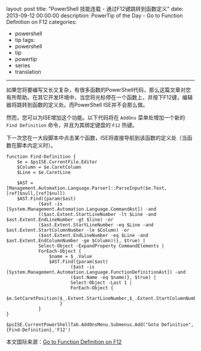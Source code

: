 ﻿layout: post
title: "PowerShell 技能连载 - 通过F12键跳转到函数定义"
date: 2013-09-12 00:00:00
description: PowerTip of the Day - Go to Function Definition on F12
categories:
- powershell
- tip
tags:
- powershell
- tip
- powertip
- series
- translation
---
如果您将要编写又长又复杂，有很多函数的PowerShell代码，那么这篇文章对您有所帮助。在其它开发环境中，当您将光标停在一个函数上，并按下F12键，编辑器将跳转到函数的定义处。而PowerShell ISE并不会那么做。

然而，您可以为ISE增加这个功能。以下代码将在 `AddOns` 菜单处增加一个新的 `Find Definition` 命令，并且为其绑定键盘的 `F12` 热键。

下一次您在一大段脚本中点击某个函数，ISE将直接导航到该函数的定义处（当函数在脚本内定义时）。

	function Find-Definition {
	    $e = $psISE.CurrentFile.Editor
	    $Column = $e.CaretColumn
	    $Line = $e.CaretLine
	    
	    $AST = [Management.Automation.Language.Parser]::ParseInput($e.Text,[ref]$null,[ref]$null)
	    $AST.Find({param($ast)
	            ($ast -is [System.Management.Automation.Language.CommandAst]) -and
	            (($ast.Extent.StartLineNumber -lt $Line -and $ast.Extent.EndLineNumber -gt $line) -or
	            ($ast.Extent.StartLineNumber -eq $Line -and $ast.Extent.StartColumnNumber -le $Column) -or
	            ($ast.Extent.EndLineNumber -eq $Line -and $ast.Extent.EndColumnNumber -ge $Column))}, $true) |
	            Select-Object -ExpandProperty CommandElements |
	            ForEach-Object {
	                $name = $_.Value  
	                $AST.Find({param($ast)
	                        ($ast -is [System.Management.Automation.Language.FunctionDefinitionAst]) -and
	                        ($ast.Name -eq $name)}, $true) |
	                        Select-Object -Last 1 |
	                        ForEach-Object {
	                            $e.SetCaretPosition($_.Extent.StartLineNumber,$_.Extent.StartColumnNumber)
	                    }
	            }
	}

	$psISE.CurrentPowerShellTab.AddOnsMenu.Submenus.Add("Goto Definition",{Find-Definition},'F12') 

<!--more-->

本文国际来源：[Go to Function Definition on F12](http://community.idera.com/powershell/powertips/b/tips/posts/go-to-function-definition-on-f12)
